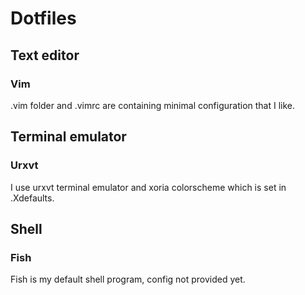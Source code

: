 # Dotfiles 

## Text editor
### Vim
.vim folder and .vimrc are containing minimal configuration that I like.

## Terminal emulator
### Urxvt
I use urxvt terminal emulator and xoria colorscheme which is set in .Xdefaults.

## Shell
### Fish
Fish is my default shell program, config not provided yet.
